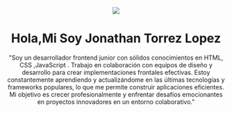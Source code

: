 <div  id="header"align="center"  >
        <img src="https://t3.ftcdn.net/jpg/03/21/24/30/360_F_321243084_GstfWflk1eTLlzUdRZ5mjoP5IG1iCc8J.webp"windth="220" >
    <h1 align="center">Hola,Mi Soy  Jonathan Torrez Lopez</h1>

   
 "Soy un desarrollador frontend junior con sólidos conocimientos en HTML, CSS ,JavaScript . 
  Trabajo en colaboración con equipos de diseño y desarrollo para crear implementaciones frontales efectivas.
  Estoy  constantemente aprendiendo y actualizándome en las últimas tecnologías
  y frameworks populares, lo que me permite construir aplicaciones eficientes. Mi objetivo es crecer profesionalmente y         enfrentar desafíos emocionantes en proyectos innovadores en un entorno colaborativo."
    
</div>
